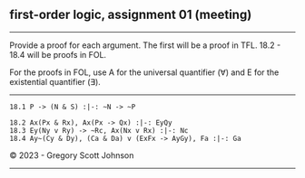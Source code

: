 ## first-order logic, assignment 01 (meeting)

---

Provide a proof for each argument. The first will be a proof in TFL. 18.2 - 18.4 will be proofs in FOL.

For the proofs in FOL, use A for the universal quantifier (&forall;) and E for the existential quantifier (&exist;). 

---

~~~{.ProofChecker .JohnsonSL options="fonts tabindent render" guides="fitch" points="25" late-credit="17"}
18.1 P -> (N & S) :|-: ~N -> ~P
~~~


~~~{.ProofChecker .ForallxQLPlus options="fonts tabindent render" guides="fitch" points="25" late-credit="17"}
18.2 Ax(Px & Rx), Ax(Px -> Qx) :|-: EyQy
18.3 Ey(Ny v Ry) -> ~Rc, Ax(Nx v Rx) :|-: Nc
18.4 Ay~(Cy & Dy), (Ca & Da) v (ExFx -> AyGy), Fa :|-: Ga
~~~ 

<p>&copy; 2023 - <script>document.write(new Date().getFullYear())</script> Gregory Scott Johnson</p>
 
---